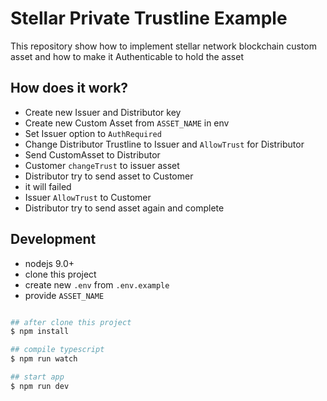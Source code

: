 # Stellar Private Trustline Example

This repository show how to implement stellar network blockchain custom asset and how to make it Authenticable to hold the asset

## How does it work?

- Create new Issuer and Distributor key
- Create new Custom Asset from `ASSET_NAME` in env
- Set Issuer option to `AuthRequired`
- Change Distributor Trustline to Issuer and `AllowTrust` for Distributor
- Send CustomAsset to Distributor
- Customer `changeTrust` to issuer asset
- Distributor try to send asset to Customer
- it will failed
- Issuer `AllowTrust` to Customer
- Distributor try to send asset again and complete

## Development

- nodejs 9.0+
- clone this project
- create new `.env` from `.env.example`
- provide `ASSET_NAME`

```bash

## after clone this project
$ npm install

## compile typescript
$ npm run watch

## start app
$ npm run dev

```

